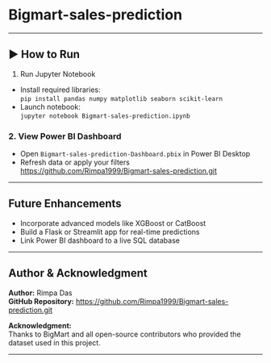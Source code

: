 # Bigmart-sales-prediction

---

## ▶️ How to Run

 1. Run Jupyter Notebook
- Install required libraries:  
  `pip install pandas numpy matplotlib seaborn scikit-learn`
- Launch notebook:  
  `jupyter notebook Bigmart-sales-prediction.ipynb`

### 2. View Power BI Dashboard
- Open `Bigmart-sales-prediction-Dashboard.pbix` in Power BI Desktop
- Refresh data or apply your filters https://github.com/Rimpa1999/Bigmart-sales-prediction.git

---

## Future Enhancements

- Incorporate advanced models like XGBoost or CatBoost
- Build a Flask or Streamlit app for real-time predictions
- Link Power BI dashboard to a live SQL database

---

## Author & Acknowledgment

**Author:** Rimpa Das  
**GitHub Repository:** https://github.com/Rimpa1999/Bigmart-sales-prediction.git

**Acknowledgment:**  
Thanks to BigMart and all open-source contributors who provided the dataset used in this project.

---

